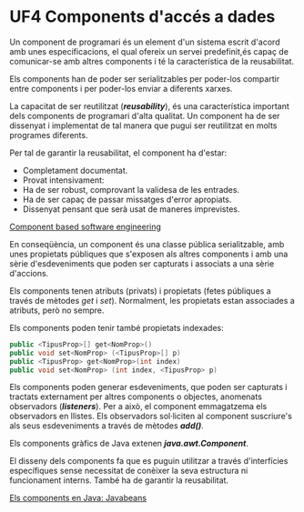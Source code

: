 # UF4 Components d'accés a dades

Un component de programari és un element d'un sistema escrit d'acord amb unes especificacions, el qual ofereix un servei predefinit,és capaç de comunicar-se amb altres components i té la característica de la reusabilitat.

Els components han de poder ser serialitzables per poder-los compartir entre components i per poder-los enviar a diferents xarxes.

La capacitat de ser reutilitzat (***reusability***), és una característica important dels components de programari d'alta qualitat. Un component ha de ser dissenyat i implementat de tal manera que pugui ser reutilitzat en molts programes diferents.

Per tal de garantir la reusabilitat, el component ha d'estar:

* Completament documentat.
* Provat intensivament:
* Ha de ser robust, comprovant la validesa de les entrades.
* Ha de ser capaç de passar missatges d'error apropiats.
* Dissenyat pensant que serà usat de maneres imprevistes.

[Component based software engineering](https://en.wikipedia.org/wiki/Component-based_software_engineering)

En conseqüència, un component és una classe pública serialitzable, amb unes propietats públiques que s'exposen als altres components i amb una sèrie d'esdeveniments que poden ser capturats i associats a una sèrie d'accions.

Els components tenen atributs (privats) i propietats (fetes públiques a través de mètodes *get* i *set*). Normalment, les propietats estan associades a atributs, però no sempre.

Els components poden tenir també propietats indexades:

```java
public <TipusProp>[] get<NomProp>()
public void set<NomProp> (<TipusProp>[] p)
public <TipusProp> get<NomProp>(int index)
public void set<NomProp> (int index, <TipusProp> p)
```

Els components poden generar esdeveniments, que poden ser capturats i tractats externament per altres components o objectes, anomenats observadors (***listeners***). Per a això, el component emmagatzema els observadors en llistes. Els observadors sol·liciten al component suscriure's als seus esdeveniments a través de mètodes ***add<NomEsdeveniment>()***.

Els components gràfics de Java extenen ***java.awt.Component***.

El disseny dels components fa que es puguin utilitzar a través d'interfícies específiques sense necessitat de conèixer la seva estructura ni funcionament interns. També ha de garantir la reusabilitat.

[Els components en Java: Javabeans](javabeans.md)